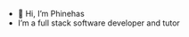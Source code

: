 - 👋 Hi, I’m Phinehas
- I’m a full stack software developer and tutor

<!---
Phinehas-1/Phinehas-1 is a ✨ special ✨ repository because its `README.md` (this file) appears on your GitHub profile.
You can click the Preview link to take a look at your changes.
--->
